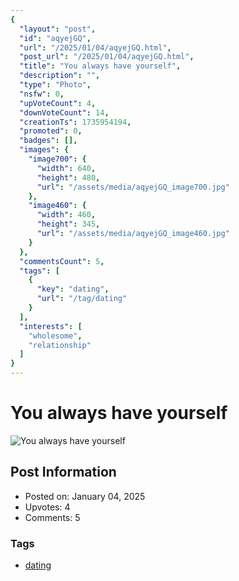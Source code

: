 ```yaml
---
{
  "layout": "post",
  "id": "aqyejGQ",
  "url": "/2025/01/04/aqyejGQ.html",
  "post_url": "/2025/01/04/aqyejGQ.html",
  "title": "You always have yourself",
  "description": "",
  "type": "Photo",
  "nsfw": 0,
  "upVoteCount": 4,
  "downVoteCount": 14,
  "creationTs": 1735954194,
  "promoted": 0,
  "badges": [],
  "images": {
    "image700": {
      "width": 640,
      "height": 480,
      "url": "/assets/media/aqyejGQ_image700.jpg"
    },
    "image460": {
      "width": 460,
      "height": 345,
      "url": "/assets/media/aqyejGQ_image460.jpg"
    }
  },
  "commentsCount": 5,
  "tags": [
    {
      "key": "dating",
      "url": "/tag/dating"
    }
  ],
  "interests": [
    "wholesome",
    "relationship"
  ]
}
---
```


# You always have yourself

![You always have yourself](/assets/media/aqyejGQ_image700.jpg)

## Post Information

- Posted on: January 04, 2025
- Upvotes: 4
- Comments: 5

### Tags

- [dating](/tag/dating)
